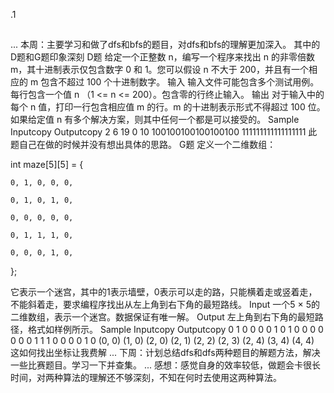 .1
##
###
...
本周：主要学习和做了dfs和bfs的题目，对dfs和bfs的理解更加深入。
其中的D题和G题印象深刻
D题
给定一个正整数 n，编写一个程序来找出 n 的非零倍数 m，其十进制表示仅包含数字 0 和 1。您可以假设 n 不大于 200，并且有一个相应的 m 包含不超过 100 个十进制数字。
输入
输入文件可能包含多个测试用例。每行包含一个值 n （1 <= n <= 200）。包含零的行终止输入。
输出
对于输入中的每个 n 值，打印一行包含相应值 m 的行。m 的十进制表示形式不得超过 100 位。如果给定值 n 有多个解决方案，则其中任何一个都是可以接受的。
Sample
Inputcopy	Outputcopy
2
6
19
0
10
100100100100100100
111111111111111111
此题自己在做的时候并没有想出具体的思路。
G题
定义一个二维数组：

int maze[5][5] = {

	0, 1, 0, 0, 0,

	0, 1, 0, 1, 0,

	0, 0, 0, 0, 0,

	0, 1, 1, 1, 0,

	0, 0, 0, 1, 0,

};

它表示一个迷宫，其中的1表示墙壁，0表示可以走的路，只能横着走或竖着走，不能斜着走，要求编程序找出从左上角到右下角的最短路线。
Input
一个5 × 5的二维数组，表示一个迷宫。数据保证有唯一解。
Output
左上角到右下角的最短路径，格式如样例所示。
Sample
Inputcopy	Outputcopy
0 1 0 0 0
0 1 0 1 0
0 0 0 0 0
0 1 1 1 0
0 0 0 1 0
(0, 0)
(1, 0)
(2, 0)
(2, 1)
(2, 2)
(2, 3)
(2, 4)
(3, 4)
(4, 4)
这如何找出坐标让我费解
...
下周：计划总结dfs和dfs两种题目的解题方法，解决一些比赛题目。学习一下并查集。
...
感想：感觉自身的效率较低，做题会卡很长时间，对两种算法的理解还不够深刻，不知在何时去使用这两种算法。
